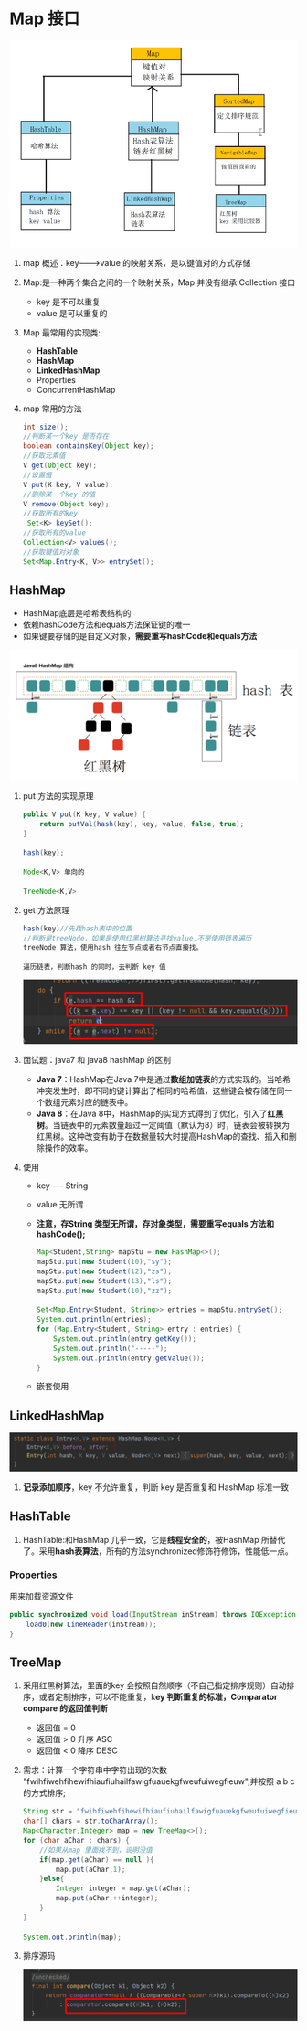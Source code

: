 # Map 接口

![image-20240924182055188](./assets/image-20240924182055188.png)

1. map 概述：key--->value 的映射关系，是以键值对的方式存储

2. Map:是一种两个集合之间的一个映射关系，Map 并没有继承 Collection 接口

   - key 是不可以重复
   - value 是可以重复的

3. Map 最常用的实现类:

   - **HashTable**
   - **HashMap**
   - **LinkedHashMap**
   - Properties
   - ConcurrentHashMap

4. map 常用的方法

   ```java
   int size();
   //判断某一个key 是否存在
   boolean containsKey(Object key);
   //获取元素值
   V get(Object key);
   //设置值
   V put(K key, V value);
   //删除某一个key 的值
   V remove(Object key);
   //获取所有的key
    Set<K> keySet();
   //获取所有的value
   Collection<V> values();
   //获取键值对对象
   Set<Map.Entry<K, V>> entrySet();
   ```

   

## HashMap

+ HashMap底层是哈希表结构的
+ 依赖hashCode方法和equals方法保证键的唯一
+ 如果键要存储的是自定义对象，**需要重写hashCode和equals方法**

![image-20220313163441465](../picture-master/static/image-20220313163441465.png)

1. put 方法的实现原理

   ```java
   public V put(K key, V value) {
       return putVal(hash(key), key, value, false, true);
   }
   
   hash(key);
   
   Node<K,V> 单向的
       
   TreeNode<K,V>
   ```

2. get 方法原理

   ```java
   hash(key)//先找hash表中的位置
   //判断是treeNode，如果是使用红黑树算法寻找value,不是使用链表遍历
   treeNode 算法，使用hash 往左节点或者右节点直接找。
       
   遍历链表，判断hash 的同时，去判断 key 值
   
   ```

   ![image-20220313165003690](../picture-master/static/image-20220313165003690.png)



1. 面试题：java7 和 java8 hashMap 的区别

   - **Java 7**：HashMap在Java 7中是通过**数组加链表**的方式实现的。当哈希冲突发生时，即不同的键计算出了相同的哈希值，这些键会被存储在同一个数组元素对应的链表中。
   - **Java 8**：在Java 8中，HashMap的实现方式得到了优化，引入了**红黑树**。当链表中的元素数量超过一定阈值（默认为8）时，链表会被转换为红黑树。这种改变有助于在数据量较大时提高HashMap的查找、插入和删除操作的效率。

2. 使用

   - key --- String

   - value 无所谓 

   - **注意，存String 类型无所谓，存对象类型，需要重写equals 方法和 hashCode();**

     ```java
     Map<Student,String> mapStu = new HashMap<>();
     mapStu.put(new Student(10),"sy");
     mapStu.put(new Student(12),"zs");
     mapStu.put(new Student(13),"ls");
     mapStu.put(new Student(10),"zz");
     
     Set<Map.Entry<Student, String>> entries = mapStu.entrySet();
     System.out.println(entries);
     for (Map.Entry<Student, String> entry : entries) {
         System.out.println(entry.getKey());
         System.out.println("-----");
         System.out.println(entry.getValue());
     }
     ```

   - 嵌套使用

## LinkedHashMap

![image-20220313181350172](../picture-master/static/image-20220313181350172.png)

1. **记录添加顺序**，key 不允许重复，判断 key 是否重复和 HashMap 标准一致

## HashTable

1. HashTable:和HashMap 几乎一致，它是**线程安全的**，被HashMap 所替代了。采用**hash表算法**，所有的方法synchronized修饰符修饰，性能低一点。

   

### Properties

用来加载资源文件

```java
public synchronized void load(InputStream inStream) throws IOException {
    load0(new LineReader(inStream));
}
```

## TreeMap

1. 采用红黑树算法，里面的key 会按照自然顺序（不自己指定排序规则）自动排序，或者定制排序，可以不能重复，k**ey 判断重复的标准，Comparator compare 的返回值判断**

   - 返回值 = 0
   - 返回值 > 0 升序 ASC
   - 返回值 < 0 降序 DESC

2. 需求：计算一个字符串中字符出现的次数 "fwihfiwehfihewifhiaufiuhailfawigfuauekgfweufuiwegfieuw",并按照 a b c 的方式排序;

   ```java
   String str = "fwihfiwehfihewifhiaufiuhailfawigfuauekgfweufuiwegfieuw";
   char[] chars = str.toCharArray();
   Map<Character,Integer> map = new TreeMap<>();
   for (char aChar : chars) {
       //如果从map 里面找不到，说明没值
       if(map.get(aChar) == null ){
           map.put(aChar,1);
       }else{
           Integer integer = map.get(aChar);
           map.put(aChar,++integer);
       }
   }
   
   System.out.println(map);
   ```

   

3. 排序源码

   ![image-20220313185353668](../picture-master/static/image-20220313185353668.png)